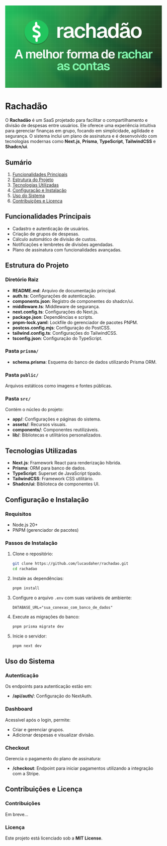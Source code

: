 ![/og-image.png](./public/og-image.png)

# **Rachadão**

O **Rachadão** é um SaaS projetado para facilitar o compartilhamento e divisão de despesas entre usuários. Ele oferece uma experiência intuitiva para gerenciar finanças em grupo, focando em simplicidade, agilidade e segurança. O sistema inclui um plano de assinatura e é desenvolvido com tecnologias modernas como **Next.js**, **Prisma**, **TypeScript**, **TailwindCSS** e **Shadcn/ui**.

## **Sumário**
1. [Funcionalidades Principais](#funcionalidades-principais)
2. [Estrutura do Projeto](#estrutura-do-projeto)
3. [Tecnologias Utilizadas](#tecnologias-utilizadas)
4. [Configuração e Instalação](#configuração-e-instalação)
5. [Uso do Sistema](#uso-do-sistema)
6. [Contribuições e Licença](#contribuições-e-licença)

## **Funcionalidades Principais**
- Cadastro e autenticação de usuários.
- Criação de grupos de despesas.
- Cálculo automático de divisão de custos.
- Notificações e lembretes de divisões agendadas.
- Plano de assinatura com funcionalidades avançadas.

## **Estrutura do Projeto**

### **Diretório Raiz**
- **README.md**: Arquivo de documentação principal.
- **auth.ts**: Configurações de autenticação.
- **components.json**: Registro de componentes do shadcn/ui.
- **middleware.ts**: Middleware de segurança.
- **next.config.ts**: Configurações do Next.js.
- **package.json**: Dependências e scripts.
- **pnpm-lock.yaml**: Lockfile do gerenciador de pacotes PNPM.
- **postcss.config.mjs**: Configuração do PostCSS.
- **tailwind.config.ts**: Configurações do TailwindCSS.
- **tsconfig.json**: Configuração do TypeScript.

### **Pasta `prisma/`**
- **schema.prisma**: Esquema do banco de dados utilizando Prisma ORM.

### **Pasta `public/`**
Arquivos estáticos como imagens e fontes públicas.

### **Pasta `src/`**
Contém o núcleo do projeto:
- **app/**: Configurações e páginas do sistema.
- **assets/**: Recursos visuais.
- **components/**: Componentes reutilizáveis.
- **lib/**: Bibliotecas e utilitários personalizados.

## **Tecnologias Utilizadas**
- **Next.js**: Framework React para renderização híbrida.
- **Prisma**: ORM para banco de dados.
- **TypeScript**: Superset de JavaScript tipado.
- **TailwindCSS**: Framework CSS utilitário.
- **Shadcn/ui**: Biblioteca de componentes UI.

## **Configuração e Instalação**

### **Requisitos**
- Node.js 20+
- PNPM (gerenciador de pacotes)

### **Passos de Instalação**
1. Clone o repositório:
   ```bash
   git clone https://github.com/lucasdaher/rachadao.git
   cd rachadao
   ```
2. Instale as dependências:
   ```bash
   pnpm install
   ```
3. Configure o arquivo `.env` com suas variáveis de ambiente:
   ```
   DATABASE_URL="sua_conexao_com_banco_de_dados"
   ```
4. Execute as migrações do banco:
   ```bash
   pnpm prisma migrate dev
   ```
5. Inicie o servidor:
   ```bash
   pnpm next dev
   ```

## **Uso do Sistema**

### **Autenticação**
Os endpoints para autenticação estão em:
- **/api/auth/**: Configuração do NextAuth.

### **Dashboard**
Acessível após o login, permite:
- Criar e gerenciar grupos.
- Adicionar despesas e visualizar divisão.

### **Checkout**
Gerencia o pagamento do plano de assinatura:
- **/checkout**: Endpoint para iniciar pagamentos utilizando a integração com a Stripe.

## **Contribuições e Licença**

### **Contribuições**
Em breve...

### **Licença**
Este projeto está licenciado sob a **MIT License**.
